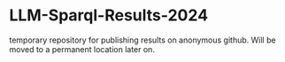 # LLM-Sparql-Results-2024
temporary repository for publishing results on anonymous github. Will be moved to a permanent location later on.

